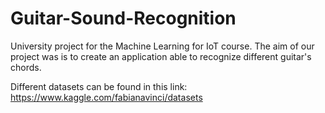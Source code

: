 # Guitar-Sound-Recognition
University project for the Machine Learning for IoT course. The aim of our project was is to create an application able to recognize different guitar's chords.

Different datasets can be found in this link: https://www.kaggle.com/fabianavinci/datasets
